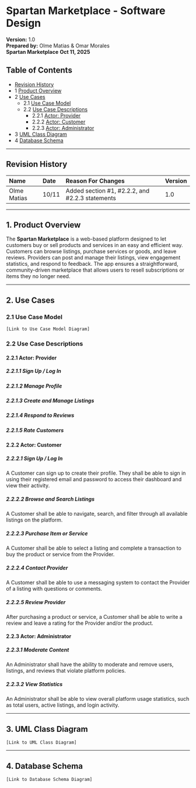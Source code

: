 # Spartan Marketplace - Software Design

**Version:** 1.0  
**Prepared by:** Olme Matias & Omar Morales  
**Spartan Marketplace** **Oct 11, 2025**

## Table of Contents
* [Revision History](#revision-history)
* 1 [Product Overview](#1-product-overview)
* 2 [Use Cases](#2-use-cases)
  * 2.1 [Use Case Model](#21-use-case-model)
  * 2.2 [Use Case Descriptions](#22-use-case-descriptions)
    * 2.2.1 [Actor: Provider](#221-actor-provider)
    * 2.2.2 [Actor: Customer](#222-actor-customer)
    * 2.2.3 [Actor: Administrator](#223-actor-administrator)
* 3 [UML Class Diagram](#3-uml-class-diagram)
* 4 [Database Schema](#4-database-schema)

---

## Revision History
| Name | Date | Reason For Changes | Version |
| :--- | :--- | :--- | :--- |
| Olme Matias | 10/11 | Added section #1, #2.2.2, and #2.2.3 statements | 1.0 |

---

## 1. Product Overview
The **Spartan Marketplace** is a web-based platform designed to let customers buy or sell products and services in an easy and efficient way. Customers can browse listings, purchase services or goods, and leave reviews. Providers can post and manage their listings, view engagement statistics, and respond to feedback. The app ensures a straightforward, community-driven marketplace that allows users to resell subscriptions or items they no longer need.

---

## 2. Use Cases
### 2.1 Use Case Model
`[Link to Use Case Model Diagram]`

### 2.2 Use Case Descriptions

#### 2.2.1 Actor: Provider
##### 2.2.1.1 Sign Up / Log In

##### 2.2.1.2 Manage Profile

##### 2.2.1.3 Create and Manage Listings

##### 2.2.1.4 Respond to Reviews

##### 2.2.1.5 Rate Customers

#### 2.2.2 Actor: Customer
##### 2.2.2.1 Sign Up / Log In
A Customer can sign up to create their profile. They shall be able to sign in using their registered email and password to access their dashboard and view their activity.

##### 2.2.2.2 Browse and Search Listings
A Customer shall be able to navigate, search, and filter through all available listings on the platform.

##### 2.2.2.3 Purchase Item or Service
A Customer shall be able to select a listing and complete a transaction to buy the product or service from the Provider.

##### 2.2.2.4 Contact Provider
A Customer shall be able to use a messaging system to contact the Provider of a listing with questions or comments.

##### 2.2.2.5 Review Provider
After purchasing a product or service, a Customer shall be able to write a review and leave a rating for the Provider and/or the product.

#### 2.2.3 Actor: Administrator
##### 2.2.3.1 Moderate Content
An Administrator shall have the ability to moderate and remove users, listings, and reviews that violate platform policies.

##### 2.2.3.2 View Statistics
An Administrator shall be able to view overall platform usage statistics, such as total users, active listings, and login activity.

---

## 3. UML Class Diagram
`[Link to UML Class Diagram]`

---

## 4. Database Schema
`[Link to Database Schema Diagram]`